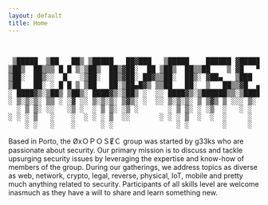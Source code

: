 ```yaml
---
layout: default
title: Home
---
```

<br>
<div style="text-align: center;">
<pre style="background-color=#ffffff;">
 ▒█████  ▒██   ██▒ ▒█████   ██▓███   ▒█████    ██████ ▓█████ ▄████▄
▒██▒  ██▒▒▒ █ █ ▒░▒██▒  ██▒▓██░  ██ ▒██▒  ██▒▒██    ▒ ▓█   ▀▒██▀ ▀█
▒██░  ██▒░░  █   ░▒██░  ██▒▓██░ ██▓▒▒██░  ██▒░ ▓██▄   ▒███  ▒▓█    ▄
▒██   ██░ ░ █ █ ▒ ▒██   ██░▒██▄█▓▒ ▒▒██   ██░  ▒   ██▒▒▓█  ▄▒▓▓▄ ▄██
░ ████▓▒░▒██▒ ▒██▒░ ████▓▒░▒██▒ ░  ░░ ████▓▒░▒██████▒▒░▒████▒ ▓███▀
░ ▒░▒░▒░ ▒▒ ░ ░▓ ░░ ▒░▒░▒░ ▒▓▒░ ░  ░░ ▒░▒░▒░ ▒ ▒▓▒ ▒ ░░░ ▒░ ░ ░▒ ▒
  ░ ▒ ▒░ ░░   ░▒ ░  ░ ▒ ▒░ ░▒ ░       ░ ▒ ▒░ ░ ░▒  ░   ░ ░    ░  ▒
░ ░ ░ ▒   ░    ░  ░ ░ ░ ▒  ░░       ░ ░ ░ ▒  ░  ░  ░     ░  ░
    ░ ░   ░    ░      ░ ░               ░ ░        ░     ░  ░ ░
</pre></div>

Based in Porto, the ØxＯＰＯＳɆＣ group was started by g33ks who are passionate about security. Our primary mission is to discuss and tackle upsurging security issues by leveraging the expertise and know-how of members of the group. During our gatherings, we address topics as diverse as web, network, crypto, legal, reverse, physical, IoT, mobile and pretty much anything related to security. Participants of all skills level are welcome inasmuch as they have a will to share and learn something new.
